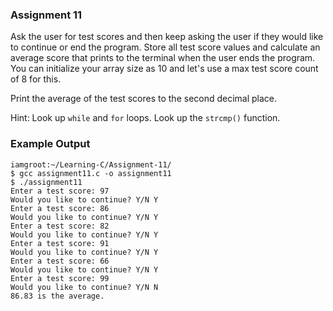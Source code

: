 ### Assignment 11

Ask the user for test scores and then keep asking the user if they would like to continue or end the program. Store all test score values and calculate an average score that prints to the terminal when the user ends the program. You can initialize your array size as 10 and let's use a max test score count of 8 for this.

Print the average of the test scores to the second decimal place.

Hint: Look up `while` and `for` loops. Look up the `strcmp()` function.

### Example Output

```
iamgroot:~/Learning-C/Assignment-11/
$ gcc assignment11.c -o assignment11
$ ./assignment11
Enter a test score: 97
Would you like to continue? Y/N Y
Enter a test score: 86
Would you like to continue? Y/N Y
Enter a test score: 82
Would you like to continue? Y/N Y
Enter a test score: 91
Would you like to continue? Y/N Y
Enter a test score: 66
Would you like to continue? Y/N Y
Enter a test score: 99
Would you like to continue? Y/N N
86.83 is the average.
```
